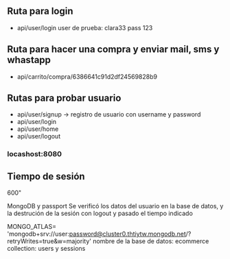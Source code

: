 ## Ruta para login
- api/user/login
user de prueba: clara33 pass 123

## Ruta para hacer una compra y enviar mail, sms y whastapp
- api/carrito/compra/6386641c91d2df24569828b9


## Rutas para probar usuario
- api/user/signup -> registro de usuario con username y password
- api/user/login 
- api/user/home 
- api/user/logout 

### locashost:8080

## Tiempo de sesión
600"

MongoDB y passport
Se verificó los datos del usuario en la base de datos, y la destrución de la sesión con logout y pasado el tiempo indicado


MONGO_ATLAS= 'mongodb+srv://user:password@cluster0.thtiytw.mongodb.net/?retryWrites=true&w=majority'
nombre de la base de datos: ecommerce collection: users y sessions